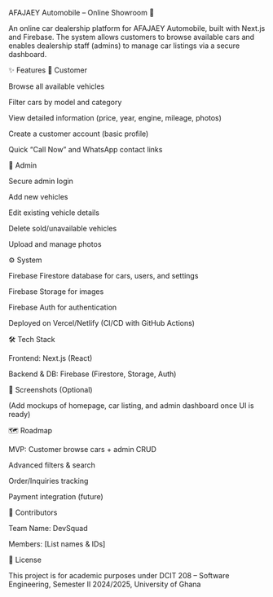 AFAJAEY Automobile – Online Showroom 🚗

An online car dealership platform for AFAJAEY Automobile, built with Next.js and Firebase.
The system allows customers to browse available cars and enables dealership staff (admins) to manage car listings via a secure dashboard.

✨ Features
👤 Customer

Browse all available vehicles

Filter cars by model and category

View detailed information (price, year, engine, mileage, photos)

Create a customer account (basic profile)

Quick “Call Now” and WhatsApp contact links

🔑 Admin

Secure admin login

Add new vehicles

Edit existing vehicle details

Delete sold/unavailable vehicles

Upload and manage photos

⚙️ System

Firebase Firestore database for cars, users, and settings

Firebase Storage for images

Firebase Auth for authentication

Deployed on Vercel/Netlify (CI/CD with GitHub Actions)

🛠️ Tech Stack

Frontend: Next.js (React)

Backend & DB: Firebase (Firestore, Storage, Auth)


📸 Screenshots (Optional)

(Add mockups of homepage, car listing, and admin dashboard once UI is ready)

🗺️ Roadmap

 MVP: Customer browse cars + admin CRUD

 Advanced filters & search

 Order/Inquiries tracking

 Payment integration (future)

👥 Contributors

Team Name: DevSquad

Members: [List names & IDs]

📜 License

This project is for academic purposes under DCIT 208 – Software Engineering, Semester II 2024/2025, University of Ghana
